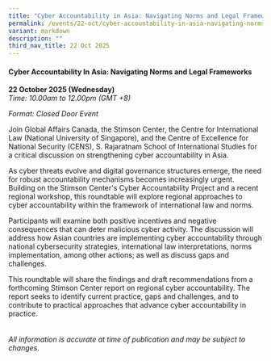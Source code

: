 ```yaml
---
title: "Cyber Accountability in Asia: Navigating Norms and Legal Frameworks"
permalink: /events/22-oct/cyber-accountability-in-asia-navigating-norms-and-legal-frameworks/
variant: markdown
description: ""
third_nav_title: 22 Oct 2025
---
```

#### **Cyber Accountability In Asia: Navigating Norms and Legal Frameworks**

**22 October 2025 (Wednesday)**  
*Time: 10.00am to 12.00pm (GMT +8)*

*Format: Closed Door Event*

Join Global Affairs Canada, the Stimson Center, the Centre for International Law (National University of Singapore), and the Centre of Excellence for National Security (CENS), S. Rajaratnam School of International Studies for a critical discussion on strengthening cyber accountability in Asia.
 
As cyber threats evolve and digital governance structures emerge, the need for robust accountability mechanisms becomes increasingly urgent. Building on the Stimson Center's Cyber Accountability Project and a recent regional workshop, this roundtable will explore regional approaches to cyber accountability within the framework of international law and norms.

Participants will examine both positive incentives and negative consequences that can deter malicious cyber activity. The discussion will address how Asian countries are implementing cyber accountability through national cybersecurity strategies, international law interpretations, norms implementation, among other actions; as well as discuss gaps and challenges.
 
This roundtable will share the findings and draft recommendations from a forthcoming Stimson Center report on regional cyber accountability. The report seeks to identify current practice, gaps and challenges, and to contribute to practical approaches that advance cyber accountability in practice.
<br><br><br>
*All information is accurate at time of publication and may be subject to changes.*